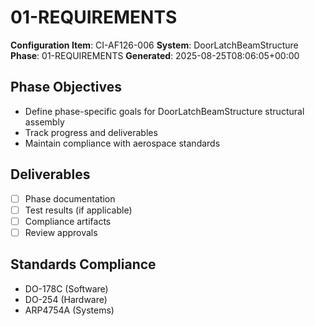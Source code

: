 # 01-REQUIREMENTS

**Configuration Item**: CI-AF126-006
**System**: DoorLatchBeamStructure
**Phase**: 01-REQUIREMENTS
**Generated**: 2025-08-25T08:06:05+00:00

## Phase Objectives
- Define phase-specific goals for DoorLatchBeamStructure structural assembly
- Track progress and deliverables
- Maintain compliance with aerospace standards

## Deliverables
- [ ] Phase documentation
- [ ] Test results (if applicable)
- [ ] Compliance artifacts
- [ ] Review approvals

## Standards Compliance
- DO-178C (Software)
- DO-254 (Hardware)
- ARP4754A (Systems)

